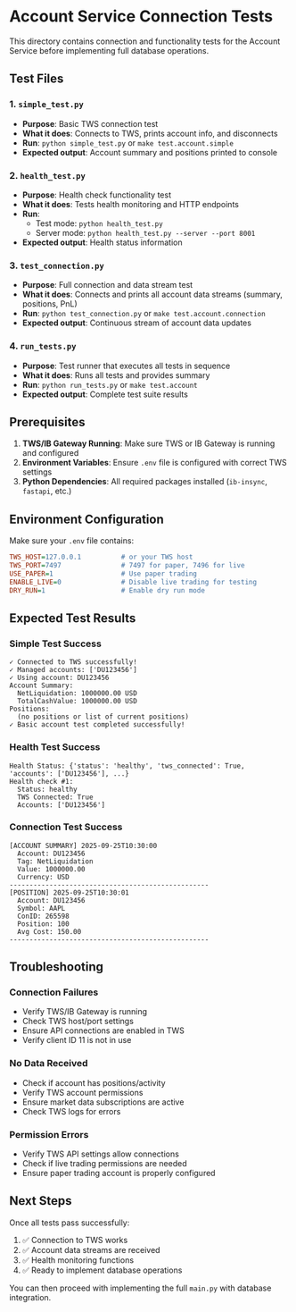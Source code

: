 # Account Service Connection Tests

This directory contains connection and functionality tests for the Account Service before implementing full database operations.

## Test Files

### 1. `simple_test.py`
- **Purpose**: Basic TWS connection test
- **What it does**: Connects to TWS, prints account info, and disconnects
- **Run**: `python simple_test.py` or `make test.account.simple`
- **Expected output**: Account summary and positions printed to console

### 2. `health_test.py`
- **Purpose**: Health check functionality test
- **What it does**: Tests health monitoring and HTTP endpoints
- **Run**: 
  - Test mode: `python health_test.py`
  - Server mode: `python health_test.py --server --port 8001`
- **Expected output**: Health status information

### 3. `test_connection.py`
- **Purpose**: Full connection and data stream test
- **What it does**: Connects and prints all account data streams (summary, positions, PnL)
- **Run**: `python test_connection.py` or `make test.account.connection`
- **Expected output**: Continuous stream of account data updates

### 4. `run_tests.py`
- **Purpose**: Test runner that executes all tests in sequence
- **What it does**: Runs all tests and provides summary
- **Run**: `python run_tests.py` or `make test.account`
- **Expected output**: Complete test suite results

## Prerequisites

1. **TWS/IB Gateway Running**: Make sure TWS or IB Gateway is running and configured
2. **Environment Variables**: Ensure `.env` file is configured with correct TWS settings
3. **Python Dependencies**: All required packages installed (`ib-insync`, `fastapi`, etc.)

## Environment Configuration

Make sure your `.env` file contains:

```ini
TWS_HOST=127.0.0.1          # or your TWS host
TWS_PORT=7497               # 7497 for paper, 7496 for live
USE_PAPER=1                 # Use paper trading
ENABLE_LIVE=0               # Disable live trading for testing
DRY_RUN=1                   # Enable dry run mode
```

## Expected Test Results

### Simple Test Success
```
✓ Connected to TWS successfully!
✓ Managed accounts: ['DU123456']
✓ Using account: DU123456
Account Summary:
  NetLiquidation: 1000000.00 USD
  TotalCashValue: 1000000.00 USD
Positions:
  (no positions or list of current positions)
✓ Basic account test completed successfully!
```

### Health Test Success
```
Health Status: {'status': 'healthy', 'tws_connected': True, 'accounts': ['DU123456'], ...}
Health check #1:
  Status: healthy
  TWS Connected: True
  Accounts: ['DU123456']
```

### Connection Test Success
```
[ACCOUNT SUMMARY] 2025-09-25T10:30:00
  Account: DU123456
  Tag: NetLiquidation
  Value: 1000000.00
  Currency: USD
--------------------------------------------------
[POSITION] 2025-09-25T10:30:01
  Account: DU123456
  Symbol: AAPL
  ConID: 265598
  Position: 100
  Avg Cost: 150.00
--------------------------------------------------
```

## Troubleshooting

### Connection Failures
- Verify TWS/IB Gateway is running
- Check TWS host/port settings
- Ensure API connections are enabled in TWS
- Verify client ID 11 is not in use

### No Data Received
- Check if account has positions/activity
- Verify TWS account permissions
- Ensure market data subscriptions are active
- Check TWS logs for errors

### Permission Errors
- Verify TWS API settings allow connections
- Check if live trading permissions are needed
- Ensure paper trading account is properly configured

## Next Steps

Once all tests pass successfully:

1. ✅ Connection to TWS works
2. ✅ Account data streams are received
3. ✅ Health monitoring functions
4. ✅ Ready to implement database operations

You can then proceed with implementing the full `main.py` with database integration.
